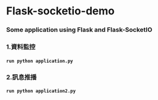 # Flask-socketio-demo

### Some application  using Flask and Flask-SocketIO

### 1.資料監控

#### `run python application.py`

### 2.訊息推播

#### `run python application2.py`